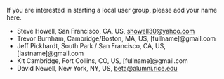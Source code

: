 If you are interested in starting a local user group, please add your name here.

* Steve Howell, San Francisco, CA, US, showell30@yahoo.com
* Trevor Burnham, Cambridge/Boston, MA, US, [fullname]@gmail.com
* Jeff Pickhardt, South Park / San Francisco, CA, US, [lastname]@gmail.com
* Kit Cambridge, Fort Collins, CO, US, [fullname]@gmail.com
* David Newell, New York, NY, US, beta@alumni.rice.edu